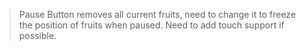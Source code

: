 > Pause Button removes all current fruits, need to change it to freeze the position of fruits when paused.
> Need to add touch support if possible.
